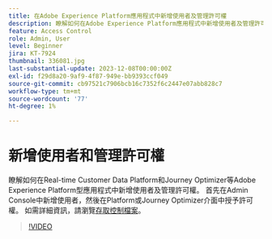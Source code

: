 ```yaml
---
title: 在Adobe Experience Platform應用程式中新增使用者及管理許可權
description: 瞭解如何在Adobe Experience Platform應用程式中新增使用者及管理許可權。
feature: Access Control
role: Admin, User
level: Beginner
jira: KT-7924
thumbnail: 336081.jpg
last-substantial-update: 2023-12-08T00:00:00Z
exl-id: f29d8a20-9af9-4f87-949e-bb9393ccf049
source-git-commit: cb97521c7906bcb16c7352f6c2447e07abb828c7
workflow-type: tm+mt
source-wordcount: '77'
ht-degree: 1%

---
```


# 新增使用者和管理許可權

瞭解如何在Real-time Customer Data Platform和Journey Optimizer等Adobe Experience Platform型應用程式中新增使用者及管理許可權。 首先在Admin Console中新增使用者，然後在Platform或Journey Optimizer介面中授予許可權。 如需詳細資訊，請瀏覽[存取控制檔案](https://experienceleague.adobe.com/docs/experience-platform/access-control/home.html?lang=zh-Hant)。

>[!VIDEO](https://video.tv.adobe.com/v/336081?learn=on)
